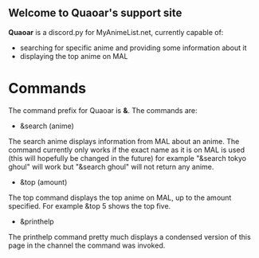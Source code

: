 ## Welcome to Quaoar's support site


**Quaoar** is a discord.py for MyAnimeList.net, currently capable of:
- searching for specific anime and providing some information about it
- displaying the top anime on MAL

# Commands
The command prefix for Quaoar is **&**. The commands are:
- &search (anime)

The search anime displays information from MAL about an anime. The command currently only works if the exact name as it is on MAL is used (this will hopefully be changed in the future) for example "&search tokyo ghoul" will work but "&search ghoul" will not return any anime.
- &top (amount)

The top command displays the top anime on MAL, up to the amount specified. For example &top 5 shows the top five.
- &printhelp

The printhelp command pretty much displays a condensed version of this page in the channel the command was invoked.
